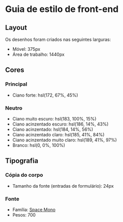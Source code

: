 # Guia de estilo de front-end

## Layout

Os desenhos foram criados nas seguintes larguras:

- Móvel: 375px
- Área de trabalho: 1440px

## Cores

### Principal

- Ciano forte: hsl(172, 67%, 45%)

### Neutro

- Ciano muito escuro: hsl(183, 100%, 15%)
- Ciano acinzentado escuro: hsl(186, 14%, 43%)
- Ciano acinzentado: hsl(184, 14%, 56%)
- Ciano acinzentado claro: hsl(185, 41%, 84%)
- Ciano acinzentado muito claro: hsl(189, 41%, 97%)
- Branco: hsl(0, 0%, 100%)

## Tipografia

### Cópia do corpo

- Tamanho da fonte (entradas de formulário): 24px

### Fonte

- Família: [Space Mono](https://fonts.google.com/specimen/Space+Mono)
- Pesos: 700